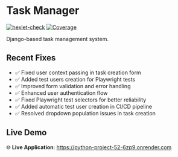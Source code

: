 # Task Manager

[![hexlet-check](https://github.com/Greshn1k92/python-project-52/actions/workflows/hexlet-check.yml/badge.svg)](https://github.com/Greshn1k92/python-project-52/actions/workflows/hexlet-check.yml)
[![Coverage](https://sonarcloud.io/api/project_badges/measure?project=Greshn1k92_python-project-52&metric=coverage)](https://sonarcloud.io/dashboard?id=Greshn1k92_python-project-52)

Django-based task management system.

## Recent Fixes

- ✅ Fixed user context passing in task creation form
- ✅ Added test users creation for Playwright tests
- ✅ Improved form validation and error handling
- ✅ Enhanced user authentication flow
- ✅ Fixed Playwright test selectors for better reliability
- ✅ Added automatic test user creation in CI/CD pipeline
- ✅ Resolved dropdown population issues in task creation

## Live Demo

🌐 **Live Application**: https://python-project-52-6zp9.onrender.com
